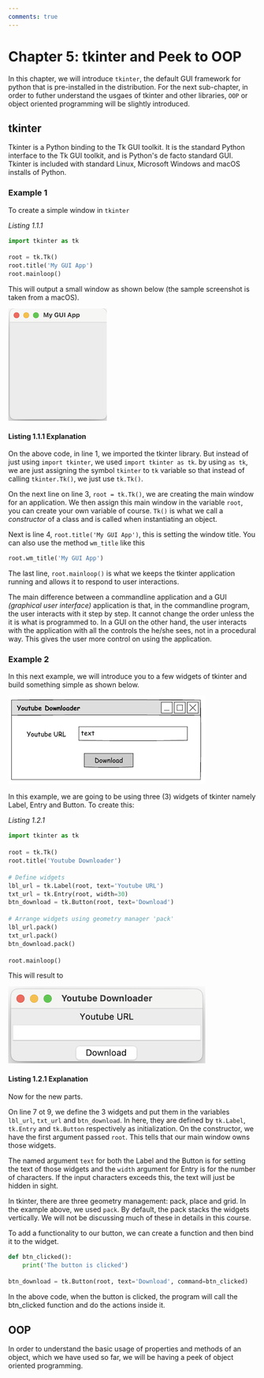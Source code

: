 ```yaml
---
comments: true
---
```


# Chapter 5: tkinter and Peek to OOP

In this chapter, we will introduce `tkinter`, the default GUI framework for python that is pre-installed in the distribution. For the next sub-chapter, in order to futher understand the usgaes of tkinter and other libraries, `OOP` or object oriented programming will be slightly introduced.

## tkinter

Tkinter is a Python binding to the Tk GUI toolkit. It is the standard Python interface to the Tk GUI toolkit, and is Python's de facto standard GUI. Tkinter is included with standard Linux, Microsoft Windows and macOS installs of Python.

### Example 1

To create a simple window in `tkinter`

_Listing 1.1.1_

```py
import tkinter as tk

root = tk.Tk()
root.title('My GUI App')
root.mainloop()
```

This will output a small window as shown below (the sample screenshot is taken from a macOS).

![Blank window](./chapter5/tkinter1/tkinter1.png)

#### Listing 1.1.1 Explanation

On the above code, in line 1, we imported the tkinter library. But instead of just using `import tkinter`, we used `import tkinter as tk`.
by using `as tk`, we are just assigning the symbol `tkinter` to `tk` variable so that instead of calling `tkinter.Tk()`, we just use `tk.Tk()`.

On the next line on line 3, `root = tk.Tk()`, we are creating the main window for an application. We then assign this main window in the variable `root`,
you can create your own variable of course. `Tk()` is what we call a _constructor_ of a class and is called when instantiating an object.

Next is line 4, `root.title('My GUI App')`, this is setting the window title. You can also use the method `wm_title` like this

```py
root.wm_title('My GUI App')
```

The last line, `root.mainloop()` is what we keeps the tkinter application running and allows it to respond to user interactions.

The main difference between a commandline application and a GUI _(graphical user interface)_ application is that, in the commandline program,
the user interacts with it step by step. It cannot change the order unless the it is what is programmed to. In a GUI on the other hand, the user
interacts with the application with all the controls the he/she sees, not in a procedural way. This gives the user more control on using
the application.

### Example 2

In this next example, we will introduce you to a few widgets of tkinter and build something simple as shown below.

![youtube downloader mockup](./chapter5//tkinter2/mockup1.png)

In this example, we are going to be using three (3) widgets of tkinter namely Label, Entry and Button. To create this:

_Listing 1.2.1_

```py
import tkinter as tk

root = tk.Tk()
root.title('Youtube Downloader')

# Define widgets
lbl_url = tk.Label(root, text='Youtube URL')
txt_url = tk.Entry(root, width=30)
btn_download = tk.Button(root, text='Download')

# Arrange widgets using geometry manager 'pack'
lbl_url.pack()
txt_url.pack()
btn_download.pack()

root.mainloop()
```

This will result to

![window with widgets stacked vertically](./chapter5//tkinter2/tkinter2.png)

#### Listing 1.2.1 Explanation

Now for the new parts.

On line 7 ot 9, we define the 3 widgets and put them in the variables `lbl_url`, `txt_url` and `btn_download`. In here, they are defined
by `tk.Label`, `tk.Entry` and `tk.Button` respectively as initialization. On the constructor, we have the first argument passed `root`.
This tells that our main window owns those widgets.

The named argument `text` for both the Label and the Button is for setting the text of those widgets and the `width` argument for Entry is for the number of characters. If the input characters exceeds this, the text will just be hidden in sight.

In tkinter, there are three geometry management: pack, place and grid. In the example above, we used `pack`. By default, the pack stacks the widgets vertically. We will not be discussing much of these in details in this course.

To add a functionality to our button, we can create a function and then bind it to the widget.

```py
def btn_clicked():
    print('The button is clicked')

btn_download = tk.Button(root, text='Download', command=btn_clicked)
```

In the above code, when the button is clicked, the program will call the btn_clicked function and do the actions inside it.

## OOP

In order to understand the basic usage of properties and methods of an object, which we have used so far, we will be having
a peek of object oriented programming.
